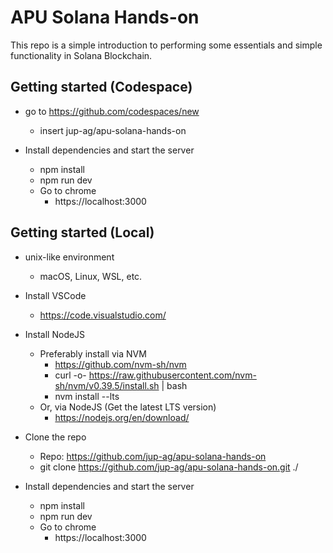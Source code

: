 # APU Solana Hands-on

This repo is a simple introduction to performing some essentials and simple functionality in Solana Blockchain.

## Getting started (Codespace)
- go to https://github.com/codespaces/new
  - insert jup-ag/apu-solana-hands-on

- Install dependencies and start the server
  - npm install
  - npm run dev
  - Go to chrome
    - https://localhost:3000

## Getting started (Local)
- unix-like environment
  - macOS, Linux, WSL, etc.

- Install VSCode
  - https://code.visualstudio.com/

- Install NodeJS
  - Preferably install via NVM
    - https://github.com/nvm-sh/nvm
    - curl -o- https://raw.githubusercontent.com/nvm-sh/nvm/v0.39.5/install.sh | bash
    - nvm install --lts
  - Or, via NodeJS (Get the latest LTS version)
    - https://nodejs.org/en/download/

- Clone the repo
  - Repo: https://github.com/jup-ag/apu-solana-hands-on
  - git clone https://github.com/jup-ag/apu-solana-hands-on.git ./

- Install dependencies and start the server
  - npm install
  - npm run dev
  - Go to chrome
    - https://localhost:3000